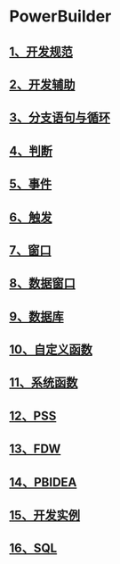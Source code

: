 # PowerBuilder

## [1、开发规范](1、开发规范.md)

## [2、开发辅助](2、开发辅助.md)

## [3、分支语句与循环](3、分支语句与循环.md)

## [4、判断](4、判断.md)

## [5、事件](5、事件.md)

## [6、触发](6、触发.md)

## [7、窗口](7、窗口.md)

## [8、数据窗口](8、数据窗口.md)

## [9、数据库](9、数据库.md)

## [10、自定义函数](10、自定义函数.md)

## [11、系统函数](11、系统函数.md)

## [12、PSS](12、PSS.md)

## [13、FDW](13、FDW.md)

## [14、PBIDEA](14、PBIDEA.md)

## [15、开发实例](15、开发实例.md)

## [16、SQL](16、SQL.md)

